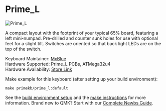 # Prime_L

![Prime_L](https://i.imgur.com/jUWhjOD.jpg)

A compact layout with the footprint of your typical 65% board, featuring a left mini-numpad. Pre-drilled and counter sunk holes for use with optional feet for a slight tilt. Switches are oriented so that back light LEDs are on the top of the switch.

Keyboard Maintainer: [MxBlue](https://github.com/MxBlu)  
Hardware Supported: Prime_L PCBs, ATMega32u4  
Hardware Availability: [Store Link](https://www.primekb.com/collections/keyboards/products/bundle-save)

Make example for this keyboard (after setting up your build environment):

    make primekb/prime_l:default

See the [build environment setup](https://docs.qmk.fm/#/getting_started_build_tools) and the [make instructions](https://docs.qmk.fm/#/getting_started_make_guide) for more information. Brand new to QMK? Start with our [Complete Newbs Guide](https://docs.qmk.fm/#/newbs).

